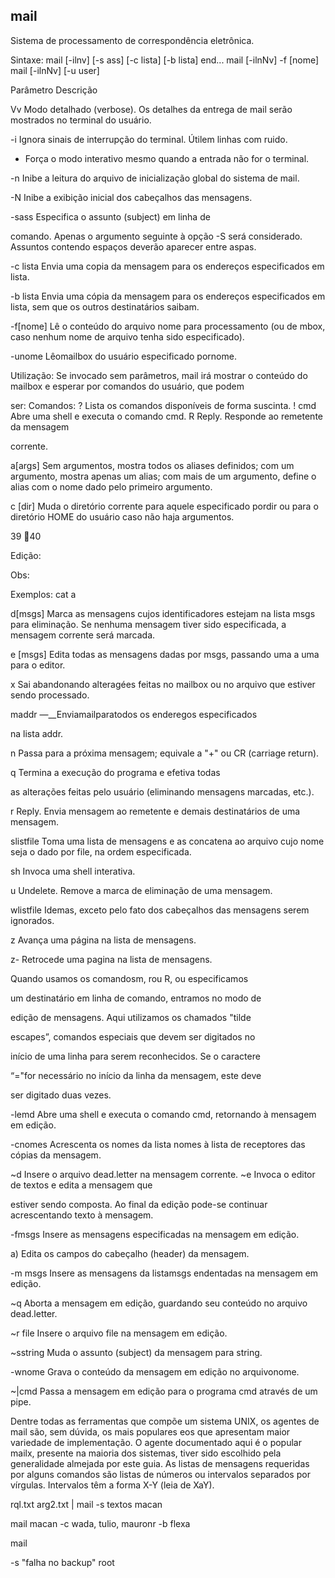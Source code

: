 ## mail
Sistema de processamento de correspondência eletrônica.

Sintaxe: mail [-ilnv] [-s ass] [-c lista] [-b lista] end...
mail [-ilnNv] -f [nome]
mail [-ilnNv] [-u user]

Parâmetro Descrição

 

Vv Modo detalhado (verbose). Os detalhes da
entrega de mail serão mostrados no terminal do
usuário.

-i Ignora sinais de interrupção do terminal. Útilem
linhas com ruido.

+ Força o modo interativo mesmo quando a entrada
não for o terminal.

-n Inibe a leitura do arquivo de inicialização global
do sistema de mail.

-N Inibe a exibição inicial dos cabeçalhos das
mensagens.

-sass Especifica o assunto (subject) em linha de

comando. Apenas o argumento seguinte à opção
-S será considerado. Assuntos contendo espaços
deverão aparecer entre aspas.

-c lista Envia uma copia da mensagem para os
endereços especificados em lista.

-b lista Envia uma cópia da mensagem para os
endereços especificados em lista, sem que os
outros destinatários saibam.

-f[nome] Lê o conteúdo do arquivo nome para
processamento (ou de mbox, caso nenhum
nome de arquivo tenha sido especificado).

-unome Lêomailbox do usuário especificado pornome.

Utilização: Se invocado sem parâmetros, mail irá mostrar o conteúdo
do mailbox e esperar por comandos do usuário, que podem

ser:
Comandos:
? Lista os comandos disponíveis de forma suscinta.
! cmd Abre uma shell e executa o comando cmd.
R Reply. Responde ao remetente da mensagem

corrente.

a[args] Sem argumentos, mostra todos os aliases
definidos; com um argumento, mostra apenas
um alias; com mais de um argumento, define o
alias com o nome dado pelo primeiro argumento.

c [dir] Muda o diretório corrente para aquele
especificado pordir ou para o diretório HOME do
usuário caso não haja argumentos.

39
40

Edição:

Obs:

Exemplos:
cat a

d[msgs] Marca as mensagens cujos identificadores
estejam na lista msgs para eliminação. Se
nenhuma mensagem tiver sido especificada, a
mensagem corrente será marcada.

e [msgs] Edita todas as mensagens dadas por msgs,
passando uma a uma para o editor.

x Sai abandonando alteragées feitas no mailbox
ou no arquivo que estiver sendo processado.

maddr —__Enviamailparatodos os enderegos especificados

na lista addr.

n Passa para a próxima mensagem; equivale a "+"
ou CR (carriage return).

q Termina a execução do programa e efetiva todas

as alterações feitas pelo usuário (eliminando
mensagens marcadas, etc.).

r Reply. Envia mensagem ao remetente e demais
destinatários de uma mensagem.

slistfile Toma uma lista de mensagens e as concatena
ao arquivo cujo nome seja o dado por file, na
ordem especificada.

sh Invoca uma shell interativa.

u Undelete. Remove a marca de eliminação de
uma mensagem.

wlistfile Idemas, exceto pelo fato dos cabeçalhos das
mensagens serem ignorados.

z Avança uma página na lista de mensagens.

z- Retrocede uma pagina na lista de mensagens.

Quando usamos os comandosm, rou R, ou especificamos

um destinatário em linha de comando, entramos no modo de

edição de mensagens. Aqui utilizamos os chamados "tilde

escapes”, comandos especiais que devem ser digitados no

início de uma linha para serem reconhecidos. Se o caractere

“="for necessário no início da linha da mensagem, este deve

ser digitado duas vezes.

-lemd Abre uma shell e executa o comando cmd,
retornando à mensagem em edição.

-cnomes Acrescenta os nomes da lista nomes à lista de
receptores das cópias da mensagem.

~d Insere o arquivo dead.letter na mensagem
corrente.
~e Invoca o editor de textos e edita a mensagem que

estiver sendo composta. Ao final da edição pode-se
continuar acrescentando texto à mensagem.

-fmsgs Insere as mensagens especificadas na
mensagem em edição.

a) Edita os campos do cabeçalho (header) da
mensagem.

-m msgs Insere as mensagens da listamsgs endentadas
na mensagem em edição.

~q Aborta a mensagem em edição, guardando seu
conteúdo no arquivo dead.letter.

~r file Insere o arquivo file na mensagem em edição.

~sstring Muda o assunto (subject) da mensagem para
string.

-wnome Grava o conteúdo da mensagem em edição no
arquivonome.

~|cmd Passa a mensagem em edição para o programa
cmd através de um pipe.

Dentre todas as ferramentas que compõe um sistema UNIX,
os agentes de mail são, sem dúvida, os mais populares eos
que apresentam maior variedade de implementação. O
agente documentado aqui é o popular mailx, presente na
maioria dos sistemas, tiver sido escolhido pela generalidade
almejada por este guia. As listas de mensagens requeridas
por alguns comandos são listas de números ou intervalos
separados por vírgulas. Intervalos têm a forma X-Y (leia de
XaY).

rql.txt arg2.txt | mail -s textos macan

mail macan -c wada, tulio, mauronr -b flexa

mail

-s "falha no backup" root



